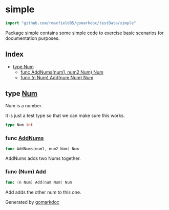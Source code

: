 <!-- Code generated by gomarkdoc. DO NOT EDIT -->

# simple

```go
import "github.com/rmaxfield85/gomarkdoc/testData/simple"
```

Package simple contains some simple code to exercise basic scenarios for documentation purposes\.

## Index

- [type Num](<#type-num>)
  - [func AddNums(num1, num2 Num) Num](<#func-addnums>)
  - [func (n Num) Add(num Num) Num](<#func-num-add>)


## type [Num](<https://github.com/rmaxfield85/gomarkdoc/blob/master/testData/simple/main.go#L8>)

Num is a number\.

It is just a test type so that we can make sure this works\.

```go
type Num int
```

### func [AddNums](<https://github.com/rmaxfield85/gomarkdoc/blob/master/testData/simple/main.go#L16>)

```go
func AddNums(num1, num2 Num) Num
```

AddNums adds two Nums together\.

### func \(Num\) [Add](<https://github.com/rmaxfield85/gomarkdoc/blob/master/testData/simple/main.go#L11>)

```go
func (n Num) Add(num Num) Num
```

Add adds the other num to this one\.



Generated by [gomarkdoc](<https://github.com/rmaxfield85/gomarkdoc>)
